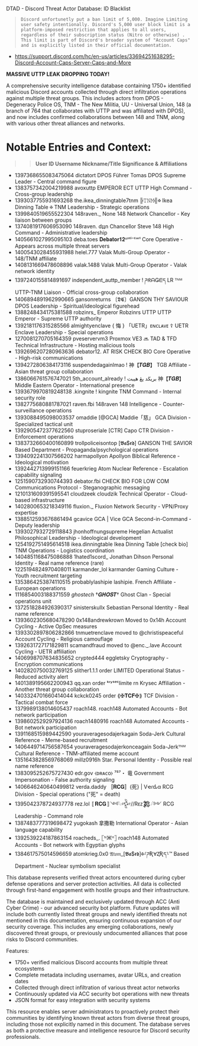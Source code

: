 DTAD - Discord Threat Actor Database: ID Blacklist

> ```Discord unfortunetly put a ban limit of 5,000. Imagine Limiting user safety intentionally. Discord's 5,000 user block limit is a platform-imposed restriction that applies to all users, regardless of their subscription status (Nitro or otherwise) . This limit is part of Discord's broader system of "Account Caps" and is explicitly listed in their official documentation.``` 
- https://support.discord.com/hc/en-us/articles/33694251638295-Discord-Account-Caps-Server-Caps-and-More

**MASSIVE UTTP LEAK DROPPING TODAY!**

A comprehensive security intelligence database containing 1750+ identified malicious Discord accounts collected through direct infiltration operations against multiple threat groups. This includes actors from DPOS - Degeneracy Police OS, TNM - The New Militia, UU - Universal Union, 148 (a branch of 764 that collaborates with UTTP and was affiliated with DPOS), and now includes confirmed collaborations between 148 and TNM, along with various other threat alliances and networks.

# Notable Entries and Context:

 >> **User ID             Username                Nickname/Title                          Significance & Affiliations**

- 1397368655083475064 dictatort               DPOS Führer Tomas                      DPOS Supreme Leader - Central command figure
- 1383757342004219988 avoxuttp                EMPEROR ECT                            UTTP High Command - Cross-group leadership
- 1393037755931693268 the.ikea_dinningtable7tnm ╠𝚃𝙽𝙼╣✠ Ikea Dinning Table ✠          TNM Leadership - Strategic operations
- 1399840519655522304 148raven._              None                                   148 Network Chancellor - Key liaison between groups
- 1374081917606953090 148raven.               dʇʇn Chancellor Steve                  148 High Command - Administrative leadership
- 1405661027995095103 deba.toes               𝐃𝐞𝐛𝐚𝐭𝐨𝐫𝟏𝟐ᴬⁿᵗⁱ⁻ᶜᵃʳˡ                  Core Operative - Appears across multiple threat servers
- 1400543028455931988 helel.777               Valak                                   Multi-Group Operator - 148/TNM affiliate
- 1408131669478608896 valak.1488              Valak                                   Multi-Group Operator - Valak network identity
- 1397240155814891697 independent_auttp_member ! ཌᖇᗩǤᗴད LR ᵀᴺᴹ                     UTTP-TNM Liaison - Official cross-group collaboration
- 1406894891962990665 gansonreturns           〔𝕯𝕮〕GANSON THY SAVIOUR                 DPOS Leadership - Spiritual/ideological figurehead
- 1388248434175381588 robzinrs_               Emperor Robzinrs UTTP                  UTTP Emperor - Supreme UTTP authority
- 1392181176315285566 almightyenclave         { 悔 } 「UETR」ᴇɴᴄʟᴀᴠᴇ ☦               UETR Enclave Leadership - Special operations
- 1270081270705164359 pveservervm3            Proxmox VE3 🔜 TAD & TFD               Technical Infrastructure - Hosting malicious tools
- 1392696207280963636 debator12.              AT RISK CHECK BIO                      Core Operative - High-risk communications
- 1394272806384173116 suspendedagainlmao      !    神【𝑻𝑮𝑩】                         TGB Affiliate - Asian threat group collaboration
- 1386066761576747021 5th_account_already     !   بريڬد يڠ هيبت 神【𝑻𝑮𝑩】           Middle Eastern Operator - International presence
- 1393679970819248138 .kingnite               !  kingnite                            TNM Command - Internal security role
- 1382775680881787021 raven.fbi               148raven                               148 Intelligence - Counter-surveillance operations
- 1393088495098003537 omaddie                 [@GCA] Maddie「慈」                     GCA Division - Specialized tactical unit
- 1392905472377622560 stuproseriale           [CTR] Capo                             CTR Division - Enforcement operations
- 1383732660400160899 trollpoliceisontop      [𝕭𝖆$𝖊𝖉] GANSON THE SAVIOR             Based Department - Propaganda/psychological operations
- 1394092241307566202 harmapollyon            Apollyon                               Biblical Reference - Ideological motivation
- 1392442713999151166 feuerkrieg              Atom                                   Nuclear Reference - Escalation capability signaling
- 1251590732930744393 debator.fbi             CHECK BIO FOR LOW COM                  Communications Protocol - Steganographic messaging
- 1210131609391595541 cloudzeek               cloudzik                               Technical Operator - Cloud-based infrastructure
- 1402800653218349116 fluxion._               Fluxion                                Network Security - VPN/Proxy expertise
- 1388512593676861494 gcavice                 GCA | Vice                             GCA Second-in-Command - Deputy leadership
- 1393027932729118843 jhonhoffnungsupreme     Hegelian Actualist                     Philosophical Leadership - Ideological development
- 1254192751495614518 ikea.dinningtable       Ikea Dinning Table [check bio]         TNM Operations - Logistics coordination
- 1404851168475086888 1hated1scord_           Jonathan Dihson                        Personal Identity - Real name reference (rare)
- 1225194824970408011 karmander_lol           karmander                              Gaming Culture - Youth recruitment targeting
- 1353864253874110515 probablylashipie        lashipie.                              French Affiliate - European operations
- 1116854003188371559 _ghostech_              †𝑮𝑯𝑶𝑺𝑻†                              Ghost Clan - Special operations unit
- 1372518284926390317 sinisterskullx          Sebastian                              Personal Identity - Real name reference
- 1393602305680478290 0x148andrewkrown        Moved to 0x14h                         Account Cycling - Active OpSec measures
- 1393302897806282866 tnmuetrenclave          moved to @christispeaceful             Account Cycling - Religious camouflage
- 1392631727171829811 scamandfraud            moved to @enc._.lave                   Account Cycling - UETR affiliation
- 1406998707634835652 crypted444              eggletsky                              Cryptography - Encryption communications
- 1402820750032769125 slither1.1.1            order LIMITED                          Operational Status - Reduced activity alert
- 1401389195662200943 qq.xan                  order ᵏʳʸˢᵉᶜlimite rn                 Krysec Affiliation - Another threat group collaboration
- 1403324701660414044 kckck0245               order ⟪✠𝐓𝐂𝐅✠⟫                        TCF Division - Tactical combat force
- 1379989138014605437 roach148.               roach148                               Automated Accounts - Bot network participation
- 1398602529297924136 roach1480916            roach148                               Automated Accounts - Bot network participation
- 1391168515989442590 youraveragesodajerkagain Soda-Jerk                             Cultural Reference - Meme-based recruitment
- 1406449714756587654 youraveragesodajerkonceagain Soda-Jerkᵀᴺᴹ                     Cultural Reference - TNM-affiliated meme account
- 1351643828569768069 millz0916h              Star.                                  Personal Identity - Possible real name reference
- 1383095252675727430 edr.gov                 ⧼ᴅʀᴀᴄᴏ⧽ ⁷⁵⁷・ 竜                     Government Impersonation - False authority signaling
- 1406646240640499812 verda.daddy             〚𝐑𝐂𝐆〛{死} | Vҽɾԃα                   RCG Division - Special operations ("死" = death)
- 1395042378724937778 rez.lol                 〚𝐑𝐂𝐆〛༺𓆩𒅒//Rᴇᴢ𒄆𓆪༻                RCG Leadership - Command role
- 1387483777319698472 yugokash                拿撒勒                                 International Operator - Asian language capability
- 1392539224187863154 roacheds_.              𓊈ᴺЖᴴ𓊉  roach148                     Automated Accounts - Bot network with Egyptian glyphs
- 1384617575014596659 atomkrieg.0x0           𝔄𝔱𝔬𝔪_[𝕭𝖆$𝖊𝖉]✠⸉ཌƦⱯⱫƦད⸊™             Based Department - Nuclear symbolism specialist

This database represents verified threat actors encountered during cyber defense operations and server protection activities. All data is collected through first-hand engagement with hostile groups and their infrastructure.

The database is maintained and exclusively updated through ACC (Anti Cyber Crime) - our advanced security bot platform. Future updates will include both currently listed threat groups and newly identified threats not mentioned in this documentation, ensuring continuous expansion of our security coverage. This includes any emerging collaborations, newly discovered threat groups, or previously undocumented alliances that pose risks to Discord communities.

Features:
- 1750+ verified malicious Discord accounts from multiple threat ecosystems
- Complete metadata including usernames, avatar URLs, and creation dates
- Collected through direct infiltration of various threat actor networks
- Continuously updated via ACC security bot operations with new threats
- JSON format for easy integration with security systems

This resource enables server administrators to proactively protect their communities by identifying known threat actors from diverse threat groups, including those not explicitly named in this document. The database serves as both a protective measure and intelligence resource for Discord security professionals.
